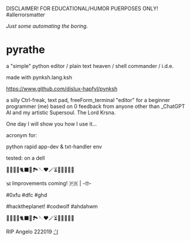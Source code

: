 DISCLAIMER! FOR EDUCATIONAL/HUMOR PUERPOSES ONLY! #allerrorsmatter 

*Just some automating the boring.*

# pyrathe

a "simple" python editor / plain text heaven / shell commander / i.d.e.

made with pynksh.lang.ksh 

https://www.github.com/dislux-hapfyl/pynksh

a silly Ctrl-freak, text pad, freeForm_terminal "editor" for a beginner programmer (me) based on 0 feedback from anyone other than _ChatGPT AI and my artistic Supersoul. The Lord Krsna.

One day I will show you how I use it...

acronym for:

python rapid app-dev & txt-handler env

tested: on a dell

🐡🐧🐍🐚🐈‍⬛🦤🏞🪡♥️🪄⏳️🎲🎯🧩🏅🎉


🕉 Improvements coming! 🇵🇷 | -🤓-

#0xfu #dfc #ghd

#hacktheplanet! #codwolf #ahdahwm

🐡🐧🐍🐚🐈‍⬛🦤🏞🪡♥️🪄⏳️🎲🎯🧩🏅🎉

RIP Angelo 222019 [:'(](https://wapa.tv/noticias/locales/desgarrador-v-deo-muestra-el-momento-en-que-ocurri-el-accidente-fatal-en-caguas/article_618df4aa-282e-5dbe-8a76-dab290b6108b.html)
